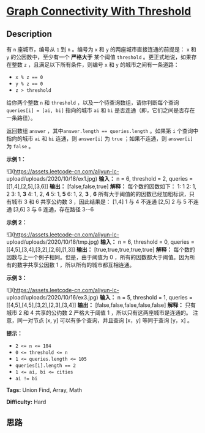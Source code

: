 # [Graph Connectivity With Threshold][title]

## Description

有 `n` 座城市，编号从 `1` 到 `n` 。编号为 `x` 和 `y` 的两座城市直接连通的前提是： `x` 和 `y` 的公因数中，至少有一个
**严格大于** 某个阈值 `threshold` 。更正式地说，如果存在整数 `z` ，且满足以下所有条件，则编号 `x` 和 `y`
的城市之间有一条道路：

  * `x % z == 0`
  * `y % z == 0`
  * `z > threshold`

给你两个整数 `n` 和 `threshold` ，以及一个待查询数组，请你判断每个查询` queries[i] = [ai, bi]` 指向的城市
`ai` 和 `bi` 是否连通（即，它们之间是否存在一条路径）。

返回数组 `answer` ，其中`answer.length == queries.length` 。如果第 `i` 个查询中指向的城市 `ai` 和
`bi` 连通，则 `answer[i]` 为 `true` ；如果不连通，则 `answer[i]` 为 `false` 。

**示例 1：**

![](https://assets.leetcode-cn.com/aliyun-lc-
upload/uploads/2020/10/18/ex1.jpg)
            **输入：** n = 6, threshold = 2, queries = [[1,4],[2,5],[3,6]]    **输出：** [false,false,true]    **解释：** 每个数的因数如下：    1:   1    2:   1, 2    3:   1, **3**    4:   1, 2, **4**    5:   1, **5**    6:   1, 2, **3** , **6**    所有大于阈值的的因数已经加粗标识，只有城市 3 和 6 共享公约数 3 ，因此结果是：     [1,4]   1 与 4 不连通    [2,5]   2 与 5 不连通    [3,6]   3 与 6 连通，存在路径 3--6    

**示例 2：**

![](https://assets.leetcode-cn.com/aliyun-lc-
upload/uploads/2020/10/18/tmp.jpg)
            **输入：** n = 6, threshold = 0, queries = [[4,5],[3,4],[3,2],[2,6],[1,3]]    **输出：** [true,true,true,true,true]    **解释：** 每个数的因数与上一个例子相同。但是，由于阈值为 0 ，所有的因数都大于阈值。因为所有的数字共享公因数 1 ，所以所有的城市都互相连通。    

**示例 3：**

![](https://assets.leetcode-cn.com/aliyun-lc-
upload/uploads/2020/10/16/ex3.jpg)
            **输入：** n = 5, threshold = 1, queries = [[4,5],[4,5],[3,2],[2,3],[3,4]]    **输出：** [false,false,false,false,false]    **解释：** 只有城市 2 和 4 共享的公约数 2 严格大于阈值 1 ，所以只有这两座城市是连通的。    注意，同一对节点 [x, y] 可以有多个查询，并且查询 [x，y] 等同于查询 [y，x] 。    

**提示：**

  * `2 <= n <= 104`
  * `0 <= threshold <= n`
  * `1 <= queries.length <= 105`
  * `queries[i].length == 2`
  * `1 <= ai, bi <= cities`
  * `ai != bi`


**Tags:** Union Find, Array, Math

**Difficulty:** Hard

## 思路

[title]: https://leetcode-cn.com/problems/graph-connectivity-with-threshold
